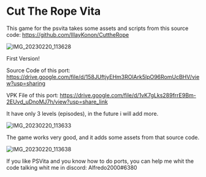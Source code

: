 # Cut The Rope Vita
This game for the psvita takes some assets and scripts from this source code: https://github.com/IllayKonon/CuttheRope

![IMG_20230220_113628](https://user-images.githubusercontent.com/121837347/220084872-95ac2b64-79e5-461a-9675-af6fb39a93cb.jpg)

First Version!

Source Code of this port: https://drive.google.com/file/d/158JUftjyEHm3ROlArk5lpO96RomUcBHV/view?usp=sharing

VPK File of this port: https://drive.google.com/file/d/1vK7gLks289frrE9Bm-2EUvd_uDnoMJ7h/view?usp=share_link

It have only 3 levels (episodes), in the future i will add more.

![IMG_20230220_113633](https://user-images.githubusercontent.com/121837347/220084949-214c851b-0943-4ac9-91cb-39b603c261e8.jpg)

The game works very good, and it adds some assets from that source code.

![IMG_20230220_113638](https://user-images.githubusercontent.com/121837347/220084977-6f1579ec-3bb0-4ac9-ae90-b5569c29e057.jpg)

If you like PSVita and you know how to do ports, you can help me whit the code talking whit me in discord: Alfredo2000#6380
